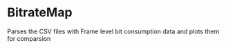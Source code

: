 # BitrateMap
Parses the CSV files with Frame level bit consumption data and plots them for comparsion

